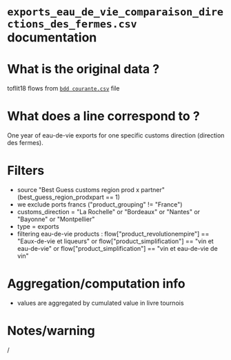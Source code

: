 
`exports_eau_de_vie_comparaison_directions_des_fermes.csv` documentation
===

# What is the original data ? 

toflit18 flows from [`bdd courante.csv`](https://github.com/medialab/toflit18_data/blob/master/base/bdd%20courante.csv.zip) file

# What does a line correspond to ?

One year of eau-de-vie exports for one specific customs direction (direction des fermes).

# Filters

- source "Best Guess customs region prod x partner" (best_guess_region_prodxpart == 1)
- we exclude ports francs ("product_grouping" != "France")
- customs_direction = "La Rochelle" or "Bordeaux" or "Nantes" or "Bayonne" or "Montpellier"
- type = exports
- filtering eau-de-vie products : flow["product_revolutionempire"] == "Eaux-de-vie et liqueurs" or flow["product_simplification"] == "vin et eau-de-vie" or flow["product_simplification"] == "vin et eau-de-vie de vin"

# Aggregation/computation info

- values are aggregated by cumulated value in livre tournois

# Notes/warning

/
  